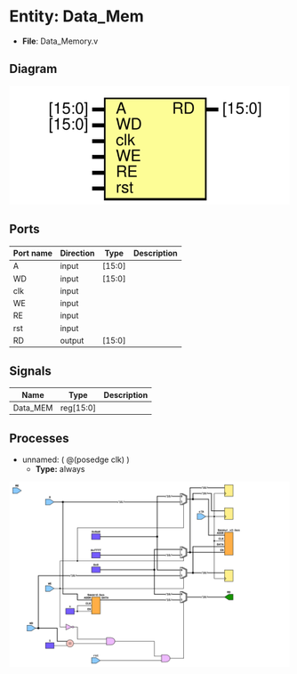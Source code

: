 # Entity: Data_Mem 

- **File**: Data_Memory.v
## Diagram

![Diagram](Data_Memory.svg "Diagram")
## Ports

| Port name | Direction | Type   | Description |
| --------- | --------- | ------ | ----------- |
| A         | input     | [15:0] |             |
| WD        | input     | [15:0] |             |
| clk       | input     |        |             |
| WE        | input     |        |             |
| RE        | input     |        |             |
| rst       | input     |        |             |
| RD        | output    | [15:0] |             |
## Signals

| Name     | Type      | Description |
| -------- | --------- | ----------- |
| Data_MEM | reg[15:0] |             |
## Processes
- unnamed: ( @(posedge clk) )
  - **Type:** always

![Schematic](Data_Memory_Sec.svg "Diagram")